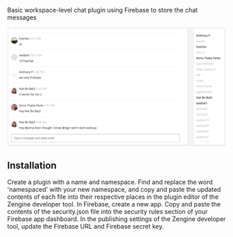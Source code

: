 Basic workspace-level chat plugin using Firebase to store the chat messages

![Chat Plugin](chat-room.png)

## Installation
Create a plugin with a name and namespace. Find and replace the word 'namespaced' with your new namespace, and copy and paste the updated contents of each file into their respective places in the plugin editor of the Zengine developer tool. In Firebase, create a new app. Copy and paste the contents of the security.json file into the security rules section of your Firebase app dashboard. In the publishing settings of the Zengine developer tool, update the Firebase URL and Firebase secret key. 
